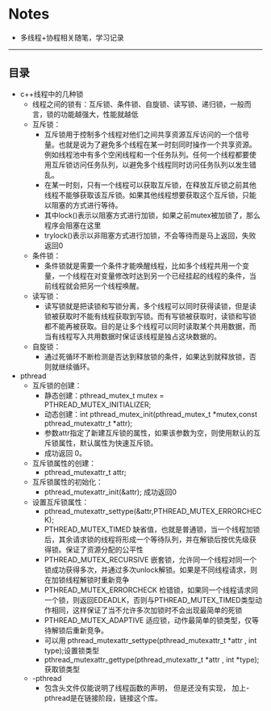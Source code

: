 # Notes
- 多线程+协程相关随笔，学习记录
-------------
目录
-------------
* c++线程中的几种锁
  - 线程之间的锁有：互斥锁、条件锁、自旋锁、读写锁、递归锁，一般而言，锁的功能越强大，性能就越低
  - 互斥锁：
      - 互斥锁用于控制多个线程对他们之间共享资源互斥访问的一个信号量。也就是说为了避免多个线程在某一时刻同时操作一个共享资源。例如线程池中有多个空闲线程和一个任务队列。任何一个线程都要使用互斥锁访问任务队列，以避免多个线程同时访问任务队列以发生错乱。
      - 在某一时刻，只有一个线程可以获取互斥锁，在释放互斥锁之前其他线程不能够获取该互斥锁。如果其他线程想要获取这个互斥锁，只能以阻塞的方式进行等待。
      - 其中lock()表示以阻塞方式进行加锁，如果之前mutex被加锁了，那么程序会阻塞在这里
      - trylock()表示以非阻塞方式进行加锁，不会等待而是马上返回，失败返回0
  - 条件锁：
      - 条件锁就是需要一个条件才能唤醒线程，比如多个线程共用一个变量，一个线程在对变量修改时达到另一个已经挂起的线程的条件，当前线程就会把另一个线程唤醒。
  - 读写锁：
      - 读写锁就是把读锁和写锁分离，多个线程可以同时获得读锁，但是读锁被获取时不能有线程获取到写锁。而有写锁被获取时，读锁和写锁都不能再被获取。目的是让多个线程可以同时读取某个共用数据，而当有线程写入共用数据时保证该线程是独占这块数据的。      
  - 自旋锁：
      - 通过死循环不断检测是否达到释放锁的条件，如果达到就释放锁，否则就继续循环。
* pthread
  - 互斥锁的创建：
      - 静态创建：pthread_mutex_t mutex = PTHREAD_MUTEX_INITIALIZER;
      - 动态创建：int pthread_mutex_init(pthread_mutex_t *mutex,const pthread_mutexattr_t *attr);
      - 参数attr指定了新建互斥锁的属性，如果该参数为空，则使用默认的互斥锁属性，默认属性为快速互斥锁。
      - 成功返回 0。
  - 互斥锁属性的创建：
      - pthread_mutexattr_t attr;
  - 互斥锁属性的初始化：
      - pthread_mutexattr_init(&attr); 成功返回0
  - 设置互斥锁属性：
      - pthread_mutexattr_settype(&attr,PTHREAD_MUTEX_ERRORCHECK);
      - PTHREAD_MUTEX_TIMED 缺省值，也就是普通锁，当一个线程加锁后，其余请求锁的线程将形成一个等待队列，并在解锁后按优先级获得锁。保证了资源分配的公平性
      - PTHREAD_MUTEX_RECURSIVE 嵌套锁，允许同一个线程对同一个锁成功获得多次，并通过多次unlock解锁。如果是不同线程请求，则在加锁线程解锁时重新竞争
      - PTHREAD_MUTEX_ERRORCHECK 检错锁，如果同一个线程请求同一个锁，则返回EDEADLK，否则与PTHREAD_MUTEX_TIMED类型动作相同，这样保证了当不允许多次加锁时不会出现最简单的死锁
      - PTHREAD_MUTEX_ADAPTIVE 适应锁，动作最简单的锁类型，仅等待解锁后重新竞争。
      - 可以用 pthread_mutexattr_settype(pthread_mutexattr_t *attr , int type);设置锁类型
      - pthread_mutexattr_gettype(pthread_mutexattr_t *attr , int *type);获取锁类型
  - -pthread
      - 包含头文件仅能说明了线程函数的声明， 但是还没有实现， 加上-pthread是在链接阶段，链接这个库。
